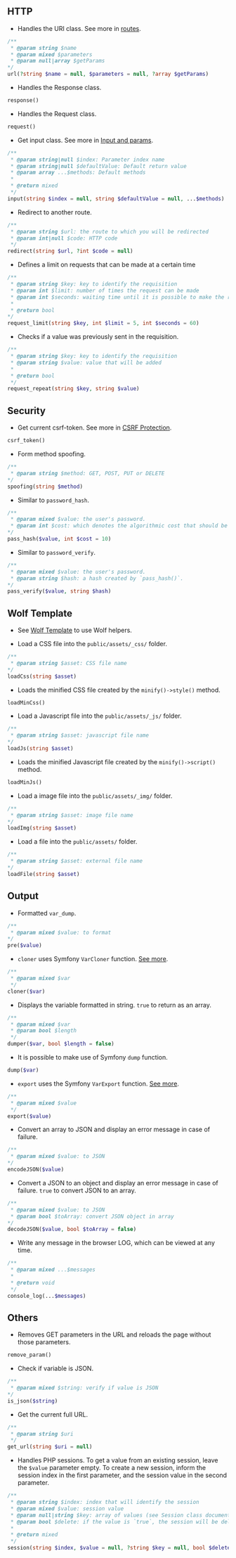 ## HTTP

- Handles the URI class. See more in [routes](routes.md).

```php
/**
 * @param string $name
 * @param mixed $parameters
 * @param null|array $getParams
*/
url(?string $name = null, $parameters = null, ?array $getParams)
```

- Handles the Response class.

```php
response()
```

- Handles the Request class.

```php
request()
```

- Get input class. See more in [Input and params](input-and-params.md).

```php
/**
 * @param string|null $index: Parameter index name
 * @param string|null $defaultValue: Default return value
 * @param array ...$methods: Default methods
 * 
 * @return mixed
 */
input(string $index = null, string $defaultValue = null, ...$methods)
```

- Redirect to another route.

```php
/**
 * @param string $url: the route to which you will be redirected
 * @param int|null $code: HTTP code
 */
redirect(string $url, ?int $code = null)
```

- Defines a limit on requests that can be made at a certain time 

```php
/**
 * @param string $key: key to identify the requisition 
 * @param int $limit: number of times the request can be made
 * @param int $seconds: waiting time until it is possible to make the request again. 
 * 
 * @return bool
*/
request_limit(string $key, int $limit = 5, int $seconds = 60)
```

- Checks if a value was previously sent in the requisition.

```php
/**
 * @param string $key: key to identify the requisition 
 * @param string $value: value that will be added
 * 
 * @return bool
 */
request_repeat(string $key, string $value)
```

## Security

- Get current csrf-token. See more in [CSRF Protection](csrf-protection.md).

```php
csrf_token()
```

- Form method spoofing.

```php
/**
 * @param string $method: GET, POST, PUT or DELETE
*/
spoofing(string $method)
```

- Similar to `password_hash`.

```php
/**
 * @param mixed $value: the user's password. 
 * @param int $cost: which denotes the algorithmic cost that should be used.
*/
pass_hash($value, int $cost = 10)
```

- Similar to `password_verify`.

```php
/**
 * @param mixed $value: the user's password. 
 * @param string $hash: a hash created by `pass_hash()`.
*/
pass_verify($value, string $hash)
```

## Wolf Template

- See [Wolf Template](wolf-template.md) to use Wolf helpers.

- Load a CSS file into the `public/assets/_css/` folder.

```php
/**
 * @param string $asset: CSS file name
*/
loadCss(string $asset)
```

- Loads the minified CSS file created by the `minify()->style()` method.

```php
loadMinCss()
```

- Load a Javascript file into the `public/assets/_js/` folder.

```php
/**
 * @param string $asset: javascript file name
*/
loadJs(string $asset)
```

- Loads the minified Javascript file created by the `minify()->script()` method.

```php
loadMinJs()
```

- Load a image file into the `public/assets/_img/` folder.

```php
/**
 * @param string $asset: image file name
*/
loadImg(string $asset)
```

- Load a file into the `public/assets/` folder.

```php
/**
 * @param string $asset: external file name
*/
loadFile(string $asset)
```

## Output

- Formatted `var_dump`.

```php
/**
 * @param mixed $value: to format
*/
pre($value)
```

- `cloner` uses Symfony `VarCloner` function. [See more](https://symfony.com/doc/current/components/var_dumper/advanced.html).

```php
/**
 * @param mixed $var
 */
cloner($var)
```

- Displays the variable formatted in string. `true` to return as an array.

```php
/**
 * @param mixed $var
 * @param bool $length
 */
dumper($var, bool $length = false)
```

- It is possible to make use of Symfony `dump` function.

```php
dump($var)
```

- `export` uses the Symfony `VarExport` function. [See more](https://symfony.com/doc/current/components/var_exporter.html).

```php
/**
 * @param mixed $value
 */
export($value)
```

- Convert an array to JSON and display an error message in case of failure.

```php
/**
 * @param mixed $value: to JSON
*/
encodeJSON($value)
```

- Convert a JSON to an object and display an error message in case of failure. `true` to convert JSON to an array.

```php
/**
 * @param mixed $value: to JSON
 * @param bool $toArray: convert JSON object in array
*/
decodeJSON($value, bool $toArray = false)
```

- Write any message in the browser LOG, which can be viewed at any time.

```php
/**
 * @param mixed ...$messages
 * 
 * @return void
 */
console_log(...$messages)
```

## Others

- Removes GET parameters in the URL and reloads the page without those parameters.

```php
remove_param()
```

- Check if variable is JSON.

```php
/**
 * @param mixed $string: verify if value is JSON
*/
is_json($string)
```

- Get the current full URL.

```php
/**
 * @param string $uri
 */
get_url(string $uri = null)
```

- Handles PHP sessions. To get a value from an existing session, leave the `$value` parameter empty. To create a new session, inform the session index in the first parameter, and the session value in the second parameter.

```php
/**
 * @param string $index: index that will identify the session
 * @param mixed $value: session value
 * @param null|string $key: array of values (see Session class documentation)
 * @param bool $delete: if the value is `true`, the session will be deleted.
 * 
 * @return mixed
 */
session(string $index, $value = null, ?string $key = null, bool $delete = false)
```